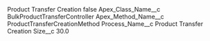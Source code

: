 <?xml version="1.0" encoding="UTF-8"?>
<CustomMetadata xmlns="http://soap.sforce.com/2006/04/metadata" xmlns:xsi="http://www.w3.org/2001/XMLSchema-instance" xmlns:xsd="http://www.w3.org/2001/XMLSchema">
    <label>Product Transfer Creation</label>
    <protected>false</protected>
    <values>
        <field>Apex_Class_Name__c</field>
        <value xsi:type="xsd:string">BulkProductTransferController</value>
    </values>
    <values>
        <field>Apex_Method_Name__c</field>
        <value xsi:type="xsd:string">ProductTransferCreationMethod</value>
    </values>
    <values>
        <field>Process_Name__c</field>
        <value xsi:type="xsd:string">Product Transfer Creation</value>
    </values>
    <values>
        <field>Size__c</field>
        <value xsi:type="xsd:double">30.0</value>
    </values>
</CustomMetadata>
